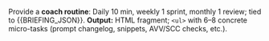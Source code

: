 Provide a **coach routine**: Daily 10 min, weekly 1 sprint, monthly 1 review; tied to {{BRIEFING_JSON}}.
**Output:** HTML fragment; `<ul>` with 6–8 concrete micro-tasks (prompt changelog, snippets, AVV/SCC checks, etc.).
